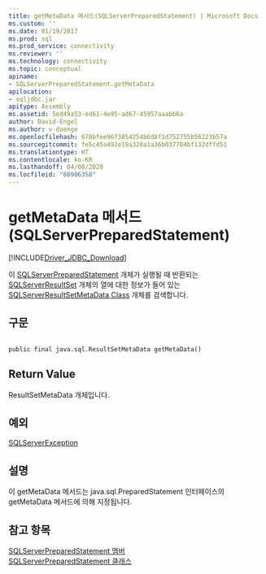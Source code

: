```yaml
---
title: getMetaData 메서드(SQLServerPreparedStatement) | Microsoft Docs
ms.custom: ''
ms.date: 01/19/2017
ms.prod: sql
ms.prod_service: connectivity
ms.reviewer: ''
ms.technology: connectivity
ms.topic: conceptual
apiname:
- SQLServerPreparedStatement.getMetaData
apilocation:
- sqljdbc.jar
apitype: Assembly
ms.assetid: 5ed49a53-ed61-4e95-ad67-45957aaabb6a
author: David-Engel
ms.author: v-daenge
ms.openlocfilehash: 678bfee96f3854254b6d8f1d752755b56223b57a
ms.sourcegitcommit: fe5c45a492e19a320a1a36b037704bf132dffd51
ms.translationtype: HT
ms.contentlocale: ko-KR
ms.lasthandoff: 04/08/2020
ms.locfileid: "80906358"
---
```

# <a name="getmetadata-method-sqlserverpreparedstatement"></a>getMetaData 메서드(SQLServerPreparedStatement)
[!INCLUDE[Driver_JDBC_Download](../../../includes/driver_jdbc_download.md)]

  이 [SQLServerPreparedStatement](../../../connect/jdbc/reference/sqlserverresultsetmetadata-class.md) 개체가 실행될 때 반환되는 [SQLServerResultSet](../../../connect/jdbc/reference/sqlserverresultset-class.md) 개체의 열에 대한 정보가 들어 있는 [SQLServerResultSetMetaData Class](../../../connect/jdbc/reference/sqlserverpreparedstatement-class.md) 개체를 검색합니다.  
  
## <a name="syntax"></a>구문  
  
```  
  
public final java.sql.ResultSetMetaData getMetaData()  
```  
  
## <a name="return-value"></a>Return Value  
 ResultSetMetaData 개체입니다.  
  
## <a name="exceptions"></a>예외  
 [SQLServerException](../../../connect/jdbc/reference/sqlserverexception-class.md)  
  
## <a name="remarks"></a>설명  
 이 getMetaData 메서드는 java.sql.PreparedStatement 인터페이스의 getMetaData 메서드에 의해 지정됩니다.  
  
## <a name="see-also"></a>참고 항목  
 [SQLServerPreparedStatement 멤버](../../../connect/jdbc/reference/sqlserverpreparedstatement-members.md)   
 [SQLServerPreparedStatement 클래스](../../../connect/jdbc/reference/sqlserverpreparedstatement-class.md)  
  
  
